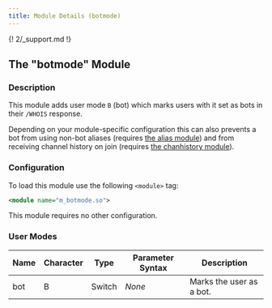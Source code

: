```yaml
---
title: Module Details (botmode)
---
```


{! 2/_support.md !}

## The "botmode" Module

### Description

This module adds user mode `B` (bot) which marks users with it set as bots in their `/WHOIS` response.

Depending on your module-specific configuration this can also prevents a bot from using non-bot aliases (requires [the alias module](/2/modules/alias)) and from receiving channel history on join (requires [the chanhistory module](/2/modules/chanhistory)).

### Configuration

To load this module use the following `<module>` tag:

```xml
<module name="m_botmode.so">
```

This module requires no other configuration.

### User Modes

Name | Character | Type   | Parameter Syntax | Description
---- | --------- | ------ | ---------------- | -----------
bot  | B         | Switch | *None*           | Marks the user as a bot.
